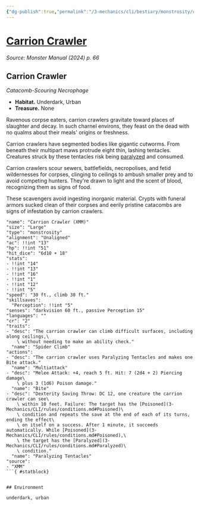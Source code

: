 ```yaml
---
{"dg-publish":true,"permalink":"/3-mechanics/cli/bestiary/monstrosity/carrion-crawler-xmm/","tags":["ttrpg-cli/compendium/src/5e/xmm","ttrpg-cli/monster/cr/2","ttrpg-cli/monster/environment/underdark","ttrpg-cli/monster/environment/urban","ttrpg-cli/monster/size/large","ttrpg-cli/monster/type/monstrosity"],"created":"2025-02-22T12:02:28.052-05:00","updated":"2025-02-24T22:59:01.422-05:00"}
---
```


# [Carrion Crawler](3-Mechanics/CLI/bestiary/monstrosity/carrion-crawler-xmm.md)
*Source: Monster Manual (2024) p. 66*  

## Carrion Crawler

*Catacomb-Scouring Necrophage*

- **Habitat.** Underdark, Urban  
- **Treasure.** None  

Ravenous corpse eaters, carrion crawlers gravitate toward places of slaughter and decay. In such charnel environs, they feast on the dead with no qualms about their meals' origins or freshness.

Carrion crawlers have segmented bodies like gigantic cutworms. From beneath their multipart maws protrude eight thin, lashing tentacles. Creatures struck by these tentacles risk being [paralyzed](3-Mechanics/CLI/rules/conditions.md#Paralyzed) and consumed.

Carrion crawlers scour sewers, battlefields, necropolises, and fetid wildernesses for corpses, clinging to ceilings to ambush smaller prey and to avoid competing hunters. They're drawn to light and the scent of blood, recognizing them as signs of food.

These scavengers avoid ingesting inorganic material. Crypts with funeral armors sucked clean of their corpses and eerily pristine catacombs are signs of infestation by carrion crawlers.

```statblock
"name": "Carrion Crawler (XMM)"
"size": "Large"
"type": "monstrosity"
"alignment": "Unaligned"
"ac": !!int "13"
"hp": !!int "51"
"hit_dice": "6d10 + 18"
"stats":
- !!int "14"
- !!int "13"
- !!int "16"
- !!int "1"
- !!int "12"
- !!int "5"
"speed": "30 ft., climb 30 ft."
"skillsaves":
  "Perception": !!int "5"
"senses": "darkvision 60 ft., passive Perception 15"
"languages": ""
"cr": "2"
"traits":
- "desc": "The carrion crawler can climb difficult surfaces, including along ceilings,\
    \ without needing to make an ability check."
  "name": "Spider Climb"
"actions":
- "desc": "The carrion crawler uses Paralyzing Tentacles and makes one Bite attack."
  "name": "Multiattack"
- "desc": "Melee Attack: +4, reach 5 ft. Hit: 7 (2d4 + 2) Piercing damage\
    \ plus 3 (1d6) Poison damage."
  "name": "Bite"
- "desc": "Dexterity Saving Throw: DC 12, one creature the carrion crawler can see\
    \ within 10 feet. Failure: The target has the [Poisoned](3-Mechanics/CLI/rules/conditions.md#Poisoned)\
    \ condition and repeats the save at the end of each of its turns, ending the effect\
    \ on itself on a success. After 1 minute, it succeeds automatically. While [Poisoned](3-Mechanics/CLI/rules/conditions.md#Poisoned),\
    \ the target has the [Paralyzed](3-Mechanics/CLI/rules/conditions.md#Paralyzed)\
    \ condition."
  "name": "Paralyzing Tentacles"
"source":
- "XMM"
```{ #statblock}


## Environment

underdark, urban